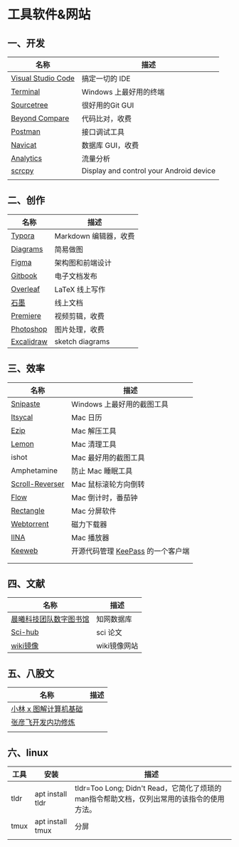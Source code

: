 # 工具软件&网站

## 一、开发

| 名称                                                     | 描述                                    |
| -------------------------------------------------------- | --------------------------------------- |
| [Visual Studio Code](https://code.visualstudio.com/)     | 搞定一切的 IDE                          |
| [Terminal](https://github.com/microsoft/terminal)        | Windows 上最好用的终端                  |
| [Sourcetree](https://www.sourcetreeapp.com/)             | 很好用的Git GUI                         |
| [Beyond Compare](https://www.scootersoftware.com/)       | 代码比对，收费                          |
| [Postman](https://www.postman.com/)                      | 接口调试工具                            |
| [Navicat](https://www.navicat.com/en/)                   | 数据库 GUI，收费                        |
| [Analytics](https://analytics.google.com/analytics/web/) | 流量分析                                |
| [scrcpy](https://github.com/Genymobile/)                 | Display and control your Android device |
|                                                          |                                         |

## 二、创作

| 名称                                                         | 描述                  |
| ------------------------------------------------------------ | --------------------- |
| [Typora](https://typora.io/)                                 | Markdown 编辑器，收费 |
| [Diagrams](https://app.diagrams.net/)                        | 简易做图              |
| [Figma](https://www.figma.com/)                              | 架构图和前端设计      |
| [Gitbook](https://app.gitbook.com/)                          | 电子文档发布          |
| [Overleaf](https://www.overleaf.com/)                        | LaTeX 线上写作        |
| [石墨](https://shimowendang.com/desktop)                     | 线上文档              |
| [Premiere](https://www.adobe.com/cn/products/premiere.html)  | 视频剪辑，收费        |
| [Photoshop](https://www.adobe.com/cn/products/photoshop.html) | 图片处理，收费        |
| [Excalidraw](https://excalidraw.com/)                        | sketch diagrams       |

## 三、效率

| 名称                                                         | 描述                                                       |
| ------------------------------------------------------------ | ---------------------------------------------------------- |
| [Snipaste](https://www.snipaste.com/)                        | Windows 上最好用的截图工具                                 |
| [Itsycal](https://www.mowglii.com/itsycal/)                  | Mac 日历                                                   |
| [Ezip](https://ezip.awehunt.com)                             | Mac 解压工具                                               |
| [Lemon](https://lemon.qq.com)                                | Mac 清理工具                                               |
| ishot                                                        | Mac 最好用的截图工具                                       |
| Amphetamine                                                  | 防止 Mac 睡眠工具                                          |
| [Scroll-Reverser](https://github.com/pilotmoon/Scroll-Reverser/releases) | Mac 鼠标滚轮方向倒转                                       |
| [Flow](https://flowapp.info)                                 | Mac 倒计时，番茄钟                                         |
| [Rectangle](https://www.rectangleapp.com)                    | Mac 分屏软件                                               |
| [Webtorrent](https://github.com/webtorrent/webtorrent)       | 磁力下载器                                                 |
| [IINA](https://www.iina.io)                                  | Mac 播放器                                                 |
| [Keeweb](https://github.com/keeweb/keeweb)                   | 开源代码管理 [KeePass](https://keepass.info/) 的一个客户端 |
|                                                              |                                                            |
|                                                              |                                                            |

## 四、文献

| 名称                                                         | 描述         |
| ------------------------------------------------------------ | ------------ |
| [晨曦科技团队数字图书馆](https://31sanyi.neocities.org/zwsjk.html#) | 知网数据库   |
| [Sci-hub](https://www.sci-hub.ren/)                          | sci 论文     |
| [wiki镜像](https://en.wikipedia.ahmu.cf/wiki/Main_Page)      | wiki镜像网站 |

## 五、八股文

| 名称                                                         | 描述 |
| ------------------------------------------------------------ | ---- |
| [小林 x 图解计算机基础](https://github.com/xiaolincoder/CS-Base) |      |
| [张彦飞开发内功修炼](https://github.com/yanfeizhang/coder-kung-fu) |      |
|                                                              |      |

## 六、linux

| 工具 | 安装             | 描述                                                         |
| ---- | ---------------- | ------------------------------------------------------------ |
| tldr | apt install tldr | tldr=Too Long; Didn't Read，它简化了烦琐的man指令帮助文档，仅列出常用的该指令的使用方法。 |
| tmux | apt install tmux | 分屏                                                         |
|      |                  |                                                              |

